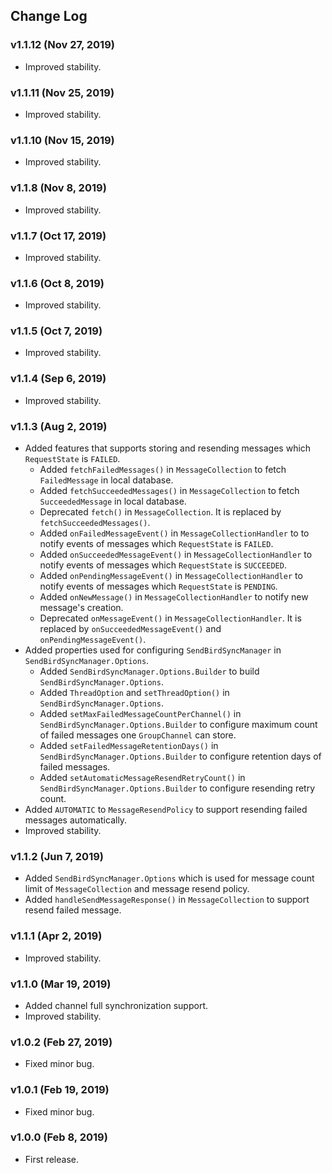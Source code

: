 ## Change Log

### v1.1.12 (Nov 27, 2019)
* Improved stability.

### v1.1.11 (Nov 25, 2019)
* Improved stability.

### v1.1.10 (Nov 15, 2019)
* Improved stability.

### v1.1.8 (Nov 8, 2019)
* Improved stability.

### v1.1.7 (Oct 17, 2019)
* Improved stability.

### v1.1.6 (Oct 8, 2019)
* Improved stability.

### v1.1.5 (Oct 7, 2019)
* Improved stability.

### v1.1.4 (Sep 6, 2019)
* Improved stability.

### v1.1.3 (Aug 2, 2019)
* Added features that supports storing and resending messages which `RequestState` is `FAILED`.
   * Added `fetchFailedMessages()` in `MessageCollection` to fetch `FailedMessage` in local database.
   * Added `fetchSucceededMessages()` in `MessageCollection` to fetch `SucceededMessage` in local database.
   * Deprecated `fetch()` in `MessageCollection`. It is replaced by `fetchSucceededMessages()`.
   * Added `onFailedMessageEvent()` in `MessageCollectionHandler` to to notify events of messages which `RequestState` is `FAILED`.
   * Added `onSucceededMessageEvent()` in `MessageCollectionHandler` to notify events of messages which `RequestState` is `SUCCEEDED`.
   * Added `onPendingMessageEvent()` in `MessageCollectionHandler` to notify events of messages which `RequestState` is `PENDING`.
   * Added `onNewMessage()` in `MessageCollectionHandler` to notify new message's creation.
   * Deprecated `onMessageEvent()` in `MessageCollectionHandler`. It is replaced by `onSucceededMessageEvent()` and `onPendingMessageEvent()`.
* Added properties used for configuring `SendBirdSyncManager` in `SendBirdSyncManager.Options`.
   * Added `SendBirdSyncManager.Options.Builder` to build `SendBirdSyncManager.Options`.
   * Added `ThreadOption` and `setThreadOption()` in `SendBirdSyncManager.Options`.
   * Added `setMaxFailedMessageCountPerChannel()` in `SendBirdSyncManager.Options.Builder` to configure maximum count of failed messages one `GroupChannel` can store.
   * Added `setFailedMessageRetentionDays()` in `SendBirdSyncManager.Options.Builder` to configure retention days of failed messages.
   * Added `setAutomaticMessageResendRetryCount()` in `SendBirdSyncManager.Options.Builder` to configure resending retry count.
* Added `AUTOMATIC` to `MessageResendPolicy` to support resending failed messages automatically.
* Improved stability.
   
### v1.1.2 (Jun 7, 2019)
* Added `SendBirdSyncManager.Options` which is used for message count limit of `MessageCollection` and message resend policy.
* Added `handleSendMessageResponse()` in `MessageCollection` to support resend failed message.

### v1.1.1 (Apr 2, 2019)
* Improved stability.

### v1.1.0 (Mar 19, 2019)
* Added channel full synchronization support.
* Improved stability.

### v1.0.2 (Feb 27, 2019)
* Fixed minor bug.

### v1.0.1 (Feb 19, 2019)
* Fixed minor bug.

### v1.0.0 (Feb 8, 2019)
* First release.
